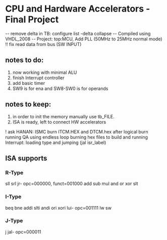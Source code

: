 # CPU and Hardware Accelerators - Final Project

-- remove delta in TB: configure list -delta collapse
-- Compiled using VHDL_2008
-- Project: top:MCU, Add PLL (50MHz to 25MHz normal mode) 
!! fix read data from bus (SW INPUT)

## notes to do:
1. now working with minimal ALU
2. finish Interrupt controller
3. add basic timer
4. SW9 is for ena and SW8-SW0 is for operands

## notes to keep:
1. in order to init the memory manually use tb_FILE.
2. ISA is ready, left to connect HW accelerators

! ask HANAN: 
ISMC burn ITCM.HEX and DTCM.hex after logical burn
running QA using endless loop burning hex files to build and running
Interrupt: loading type and jumping (jal isr_label)

## ISA supports
### R-Type
sll 
srl
jr- opc=000000, funct=001000
add
sub
mul
and
or
xor
slt
### I-Type
beq
bne
addi
slti
andi
ori
xori
lui- opc=001111
lw
sw
### J-Type
j
jal- opc=000011